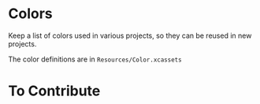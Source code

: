 # Colors

Keep a list of colors used in various projects, so they can be reused in new projects.  

The color definitions are in `Resources/Color.xcassets`

# To Contribute
